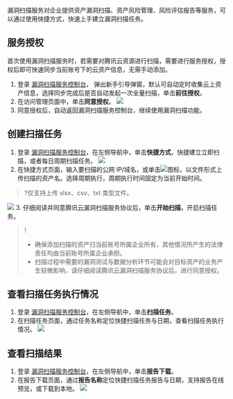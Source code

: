 漏洞扫描服务对企业提供资产漏洞扫描、资产风险管理、风险评估报告等服务，可以通过使用快捷方式，快速上手建立漏洞扫描任务。


## 服务授权
首次使用漏洞扫描服务时，若需要对腾讯云资源进行扫描，需要进行服务授权，授权后即可快速同步当前账号下的云资产信息，无需手动添加。
1. 登录 [漏洞扫描服务控制台](https://console.cloud.tencent.com/vss/assets)， 弹出新手引导弹窗，默认可自动定时收集云上资产信息，选择同步完成后是否自动发起一次全量扫描，单击**前往授权**。
2. 在访问管理页面中，单击**同意授权**。
![](https://qcloudimg.tencent-cloud.cn/raw/353543ec68fb78c096f3b318dcce3f3f.png)
3. 同意授权后，自动返回漏洞扫描服务控制台，继续使用漏洞扫描功能。

## 创建扫描任务
1. 登录 [漏洞扫描服务控制台](https://console.cloud.tencent.com/vss)，在左侧导航中，单击**快捷方式**，快捷建立立即扫描，或者每日周期扫描任务。
![](https://qcloudimg.tencent-cloud.cn/raw/6a2310fa8e45d7d40d543d9eb48630af.png)
2. 在快捷方式页面，输入要扫描的公网 IP/域名，或单击![](https://qcloudimg.tencent-cloud.cn/raw/8592926c33fd8f180206b531ea3eb8c4.png)图标，以文件形式上传扫描的资产名。选择周期执行，周期执行时间固定为当前开始时间。
>?仅支持上传 xlsx、csv、txt 类型文件。
>
![](https://qcloudimg.tencent-cloud.cn/raw/b4eabfd633f8ec85225ffad0bbf29ad0.png)
3. 仔细阅读并同意腾讯云漏洞扫描服务协议后，单击**开始扫描**，开启扫描任务。
>!
>- 确保添加扫描的资产归当前账号所属企业所有，其他情况所产生的法律责任均由当前账号所属企业承担。
>- 扫描过程中需要的漏洞测试与数据分析环节可能会对目标资产的业务产生轻微影响，请仔细阅读腾讯云漏洞扫描服务协议后，进行同意授权。

## 查看扫描任务执行情况
1. 登录 [漏洞扫描服务控制台](https://console.cloud.tencent.com/vss)，在左侧导航中，单击**扫描任务**。
2. 在扫描任务页面，通过任务名称定位快捷扫描任务与日期，查看扫描任务执行情况。
![](https://qcloudimg.tencent-cloud.cn/raw/27a02f96008f57889f159c0e88823405.png)


## 查看扫描结果
1. 登录 [漏洞扫描服务控制台](https://console.cloud.tencent.com/vss)，在左侧导航中，单击**报告下载**。
2. 在报告下载页面，通过**报告名称**定位快捷扫描任务报告与日期，支持报告在线预览，或下载到本地。
![](https://qcloudimg.tencent-cloud.cn/raw/025a426a2b6bfcb803601d641cf224a7.png)

